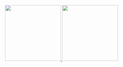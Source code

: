 
<div align="center">
  <a href="https://github.com/brunolrc">
  <img height="180em" src="https://github-readme-stats.vercel.app/api?username=rafaballerini&show_icons=true&theme=dracula&include_all_commits=true&count_private=true"/>
  <img height="180em" src="https://github-readme-stats.vercel.app/api/top-langs/?username=brunolrc&layout=compact&langs_count=7&theme=dracula"/>
</div>
